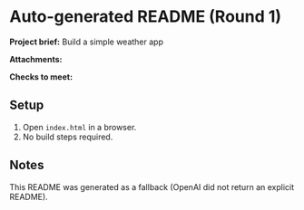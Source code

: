 # Auto-generated README (Round 1)

**Project brief:** Build a simple weather app

**Attachments:**


**Checks to meet:**


## Setup
1. Open `index.html` in a browser.
2. No build steps required.

## Notes
This README was generated as a fallback (OpenAI did not return an explicit README).